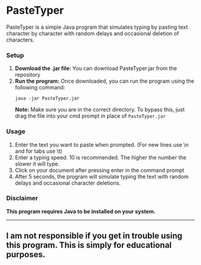 # PasteTyper

PasteTyper is a simple Java program that simulates typing by pasting text character by character with random delays and occasional deletion of characters.

### Setup

1. **Download the .jar file:**
   You can download PasteTyper.jar from the repository
2. **Run the program:**
   Once downloaded, you can run the program using the following command:
   ```
   java -jar PasteTyper.jar
   ```
   **Note:** Make sure you are in the correct directory. To bypass this, just drag the file into your cmd prompt in place of `PasteTyper.jar`

### Usage

1. Enter the text you want to paste when prompted. (For new lines use \n and for tabs use \t)
2. Enter a typing speed. 10 is recommended. The higher the number the slower it will type. 
3. Click on your document after pressing enter in the command prompt
4. After 5 seconds, the program will simulate typing the text with random delays and occasional character deletions.

### Disclaimer
**This program requires Java to be installed on your system.**

-----------------------------------------------------------------------

## I am not responsible if you get in trouble using this program. This is simply for educational purposes.
